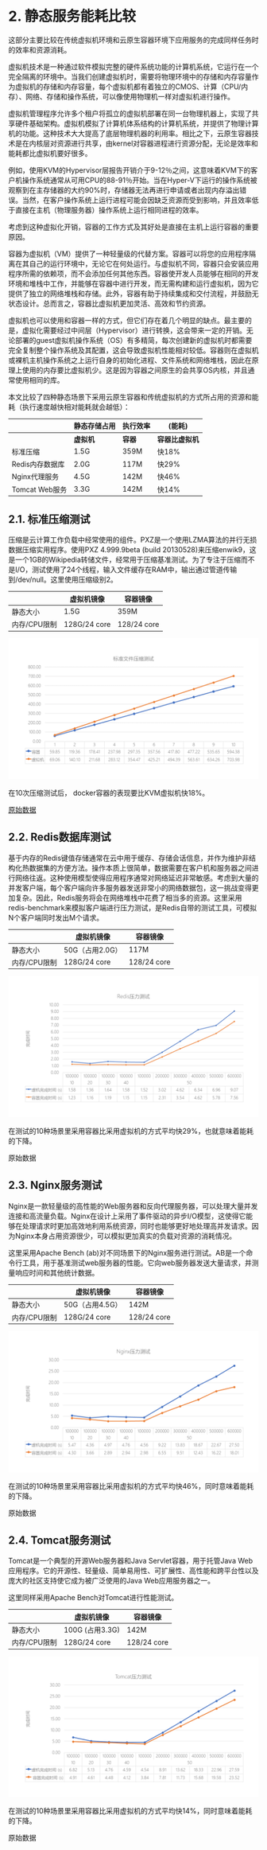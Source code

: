 # 2. 静态服务能耗比较
这部分主要比较在传统虚拟机环境和云原生容器环境下应用服务的完成同样任务时的效率和资源消耗。

虚拟机技术是一种通过软件模拟完整的硬件系统功能的计算机系统，它运行在一个完全隔离的环境中。当我们创建虚拟机时，需要将物理环境中的存储和内存容量作为虚拟机的存储和内存容量，每个虚拟机都有着独立的CMOS、计算（CPU/内存）、网络、存储和操作系统，可以像使用物理机一样对虚拟机进行操作。

虚拟机管理程序允许多个租户将孤立的虚拟机部署在同一台物理机器上，实现了共享硬件基础架构。虚拟机模拟了计算机体系结构的计算机系统，并提供了物理计算机的功能。这种技术大大提高了底层物理机器的利用率。相比之下，云原生容器技术是在内核层对资源进行共享，由kernel对容器进程进行资源分配，无论是效率和能耗都比虚拟机要好很多。

例如，使用KVM的Hypervisor层报告开销介于9-12％之间，这意味着KVM下的客户机操作系统通常从可用CPU的88-91％开始。当在Hyper-V下运行的操作系统被观察到在主存储器的大约90%时，存储器无法再进行申请或者出现内存溢出错误。当然，在客户操作系统上运行进程可能会因缺乏资源而受到影响，并且效率低于直接在主机（物理服务器）操作系统上运行相同进程的效率。

考虑到这种虚拟化开销，容器的工作方式及其好处是直接在主机上运行容器的重要原因。

容器为虚拟机（VM）提供了一种轻量级的代替方案。容器可以将您的应用程序隔离在其自己的运行环境中，无论它在何处运行。与虚拟机不同，容器只会安装应用程序所需的依赖项，而不会添加任何其他东西。容器使开发人员能够在相同的开发环境和堆栈中工作，并能够在容器中进行开发，而无需构建和运行虚拟机，因为它提供了独立的网络堆栈和存储。此外，容器有助于持续集成和交付流程，并鼓励无状态设计。总而言之，容器比虚拟机更加灵活、高效和节约资源。

虚拟机也可以使用和容器一样的方式，但它们存在着几个明显的缺点。最主要的是，虚拟化需要经过中间层（Hypervisor）进行转换，这会带来一定的开销。无论部署的guest虚拟机操作系统（OS）有多精简，每次创建新的虚拟机时都需要完全复制整个操作系统及其配置，这会导致虚拟机性能相对较低。容器则在虚拟机或裸机主机操作系统之上运行自身的初始化进程、文件系统和网络堆栈，因此在原理上使用的内存要比虚拟机少。这是因为容器之间原生的会共享OS内核，并且通常使用相同的库。

本文比较了四种静态场景下采用云原生容器和传统虚拟机的方式所占用的资源和能耗（执行速度越快相对能耗就会越低）：

|                 | **静态存储占用** | **执行效率**  |         **(能耗)**         |
| --------------- | ---------------- | ---------------------- | ---------------- |
|                 | **虚拟机**       | **容器**               | **容器比虚拟机** |
| 标准压缩        | 1.5G             | 359M                   | 快18%            |
| Redis内存数据库 | 2.0G             | 117M                   | 快29%            |
| Nginx代理服务   | 4.5G             | 142M                   | 快46%            |
| Tomcat Web服务  | 3.3G             | 142M                   | 快14%            |

## 2.1.  标准压缩测试

压缩是云计算工作负载中经常使用的组件。PXZ是一个使用LZMA算法的并行无损数据压缩实用程序。使用PXZ 4.999.9beta (build 20130528)来压缩enwik9，这是一个1GB的Wikipedia转储文件，经常用于压缩基准测试。为了专注于压缩而不是I/O，测试使用了24个线程，输入文件缓存在RAM中，输出通过管道传输到/dev/null。这里使用压缩级别2。

|              | **虚拟机镜像** | **容器镜像** |
| ------------ | -------------- | ------------ |
| 静态大小     | 1.5G           | 359M         |
| 内存/CPU限制 | 128G/24 core   | 128/24 core  |

![Standard_File_Compression_Test_20221118](imgs/Standard_File_Compression_Test_20221118.png)

在10次压缩测试后， docker容器的表现要比KVM虚拟机快18%。

[原始数据](File_Compress_Test_Raw_Data.md)

## 2.2.  Redis数据库测试

基于内存的Redis键值存储通常在云中用于缓存、存储会话信息，并作为维护非结构化热数据集的方便方法。操作本质上很简单，数据需要在客户机和服务器之间进行网络往返。这种使用模型使得应用程序通常对网络延迟非常敏感。考虑到大量的并发客户端，每个客户端向许多服务器发送非常小的网络数据包，这一挑战变得更加复杂。因此，Redis服务将会在网络堆栈中花费了相当多的资源。这里采用redis-benchmark来模拟客户端进行压力测试，是Redis自带的测试工具，可模拟N个客户端同时发出M个请求。

|              | **虚拟机镜像**  | **容器镜像** |
| ------------ | --------------- | ------------ |
| 静态大小     | 50G（占用2.0G） | 117M         |
| 内存/CPU限制 | 128G/24 core    | 128/24 core  |

![Redis_Performance_Test_20221216](imgs/Redis_Performance_Test_20221216.png)

在测试的10种场景里采用容器比采用虚拟机的方式平均快29%，也就意味着能耗的下降。

原始数据

## 2.3.  Nginx服务测试

Nginx是一款轻量级的高性能的Web服务器和反向代理服务器，可以处理大量并发连接和高流量负载。Nginx在设计上采用了事件驱动的异步I/O模型，这使得它能够在处理请求时更加高效地利用系统资源，同时也能够更好地处理高并发请求。因为Nginx本身占用资源很少，可以模拟更加真实的负载对资源的消耗情况。

这里采用Apache Bench (ab)对不同场景下的Nginx服务进行测试。AB是一个命令行工具，用于基准测试web服务器的性能。它向web服务器发送大量请求，并测量响应时间和其他统计数据。

|              | **虚拟机镜像**  | **容器镜像** |
| ------------ | --------------- | ------------ |
| 静态大小     | 50G（占用4.5G） | 142M         |
| 内存/CPU限制 | 128G/24 core    | 128/24 core  |

![Nginx_Performance_Test_20221216](imgs/Nginx_Performance_Test_20221222.png)

在测试的10种场景里采用容器比采用虚拟机的方式平均快46%，同时意味着能耗的下降。

原始数据

## 2.4.  Tomcat服务测试

Tomcat是一个典型的开源Web服务器和Java Servlet容器，用于托管Java Web应用程序。它的开源性、轻量级、简单易用性、可扩展性、高性能和跨平台性以及庞大的社区支持使它成为被广泛使用的Java Web应用服务器之一。

这里同样采用Apache Bench对Tomcat进行性能测试。

|              | **虚拟机镜像**  | **容器镜像** |
| ------------ | --------------- | ------------ |
| 静态大小     | 100G (占用3.3G) | 142M         |
| 内存/CPU限制 | 128G/24 core    | 128/24 core  |

![Tomcat_Performance_Test_20221203](imgs/Tomcat_Performance_Test_20221203.png)

在测试的10种场景里采用容器比采用虚拟机的方式平均快14%，同时意味着能耗的下降。

原始数据

